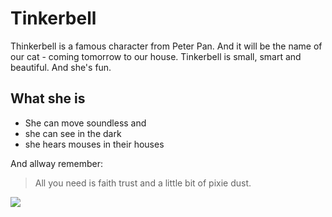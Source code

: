 # Tinkerbell

Thinkerbell is a famous character from Peter Pan.
And it will be the name of our cat - coming tomorrow to our house.
Tinkerbell is small, smart and beautiful. And she's fun. 

## What she is
* She can move soundless and 
* she can see in the dark
* she hears mouses in their houses

And allway remember:

> All you need is faith trust 
> and a little bit of pixie dust.


<img src="https://upload.wikimedia.org/wikipedia/en/5/51/Michael_Wu_-_TinkerBellMapGraph.gif"/>
